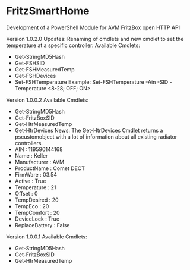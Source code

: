 # FritzSmartHome
Development of a PowerShell Module for AVM FritzBox open HTTP API

Version 1.0.2.0
Updates: Renaming of cmdlets and new cmdlet to set the temperature at a specific controller.
Available Cmdlets:
- Get-StringMD5Hash
- Get-FSHSID
- Get-FSHMeasuredTemp
- Get-FSHDevices
- Set-FSHTemperature
Example: Set-FSHTemperature -Ain <Ain of Controller> -SID <Get-FSHSID> -Temperature <8-28; OFF; ON>

Version 1.0.0.2
Available Cmdlets:
- Get-StringMD5Hash
- Get-FritzBoxSID
- Get-HtrMeasuredTemp
- Get-HtrDevices
News:
The Get-HtrDevices Cmdlet returns a pscustomobject with a lot of information about all existing radiator controllers.
- AIN            : 119590144168
- Name           : Keller
- Manufacturer   : AVM
- ProductName    : Comet DECT
- FirmWare       : 03.54
- Active         : True
- Temperature    : 21
- Offset         : 0
- TempDesired    : 20
- TempEco        : 20
- TempComfort    : 20
- DeviceLock     : True
- ReplaceBattery : False

Version 1.0.0.1
Available Cmdlets:
- Get-StringMD5Hash
- Get-FritzBoxSID
- Get-HtrMeasuredTemp

